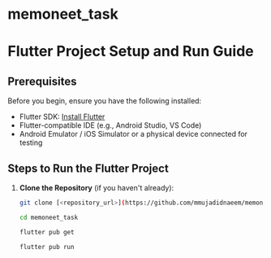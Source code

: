 # memoneet_task

# Flutter Project Setup and Run Guide

## Prerequisites
Before you begin, ensure you have the following installed:
- Flutter SDK: [Install Flutter](https://flutter.dev/docs/get-started/install)
- Flutter-compatible IDE (e.g., Android Studio, VS Code)
- Android Emulator / iOS Simulator or a physical device connected for testing

## Steps to Run the Flutter Project

1. **Clone the Repository** (if you haven't already):
   ```bash
   git clone [<repository_url>](https://github.com/mmujadidnaeem/memoneet_task.git    )
   
   cd memoneet_task

   flutter pub get

   flutter pub run

